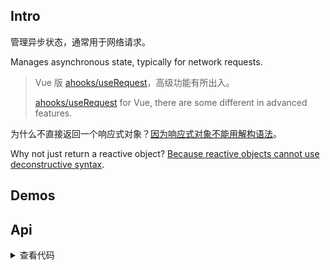 ## Intro

管理异步状态，通常用于网络请求。

Manages asynchronous state, typically for network requests.

> Vue 版 [ahooks/useRequest](https://ahooks.js.org/zh-CN/hooks/use-request/index)，高级功能有所出入。
>
> [ahooks/useRequest](https://ahooks.js.org/zh-CN/hooks/use-request/index) for Vue, there are some different in advanced features.

为什么不直接返回一个响应式对象？[因为响应式对象不能用解构语法](https://cn.vuejs.org/guide/extras/reactivity-transform.html#refs-vs-reactive-variables)。

Why not just return a reactive object? [Because reactive objects cannot use deconstructive syntax](https://vuejs.org/guide/extras/reactivity-transform.html#refs-vs-reactive-variables).

## Demos

<demo src="./demo/basic.vue" title="基本使用 Basic Usage" />

<demo src="./demo/manual.vue" title="手动调用和可选的错误视图 Invoke manually and optional error view" />

<demo src="./demo/polling.vue" file="./demo/error2String.ts" title="轮询 Polling" />

<demo src="./demo/refreshOnWindowFocus.vue" file="./demo/error2String.ts" title="屏幕聚焦重新请求 Refresh on window focus" />

<demo src="./demo/timeout.vue" title="超时 Timeout" />

<demo src="./demo/aborting.vue" title="手动停止 Aborting" />

<demo src="./demo/retry.vue" file="./demo/error2String.ts" title="自动重试 Auto retry" />

<demo src="./demo/loadingDelay.vue" title="防止 loading 闪烁 Prevent loading flicker" />

<demo src="./demo/debounce.vue" file="./demo/error2String.ts" title="防抖 Debounce" />

<demo src="./demo/debounceResult.vue" file="./demo/error2String.ts" title="对结果防抖 Debounce Result" />

<demo src="./demo/throttle.vue" file="./demo/error2String.ts" title="节流 Throttle" />

## Api

<details>
  <summary>查看代码</summary>

<<< es/use-async-state/index.d.ts

</details>
